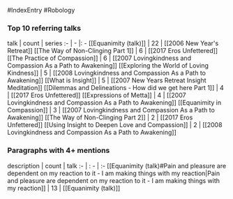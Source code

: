 #IndexEntry #Robology

### Top 10 referring talks
talk | count | series
:- | - |: -
[[Equanimity (talk)]] | 22 | [[2006 New Year's Retreat]]
[[The Way of Non-Clinging Part 1]] | 6 | [[2017 Eros Unfettered]]
[[The Practice of Compassion]] | 6 | [[2007 Lovingkindness and Compassion As a Path to Awakening]]
[[Exploring the World of Loving Kindness]] | 5 | [[2008 Lovingkindness and Compassion As a Path to Awakening]]
[[What is Insight]] | 5 | [[2007 New Years Retreat Insight Meditation]]
[[Dilemmas and Delineations - How did we get here Part 1]] | 4 | [[2017 Eros Unfettered]]
[[Expressions of Metta]] | 4 | [[2007 Lovingkindness and Compassion As a Path to Awakening]]
[[Equanimity in Compassion]] | 3 | [[2007 Lovingkindness and Compassion As a Path to Awakening]]
[[The Way of Non-Clinging Part 2]] | 2 | [[2017 Eros Unfettered]]
[[Using Insight to Deepen Love and Compassion]] | 2 | [[2008 Lovingkindness and Compassion As a Path to Awakening]]

### Paragraphs with 4+ mentions
description | count | talk
:- | : - | :-
[[Equanimity (talk)#Pain and pleasure are dependent on my reaction to it - I am making things with my reaction\|Pain and pleasure are dependent on my reaction to it - I am making things with my reaction]] | 13 | [[Equanimity (talk)]]

